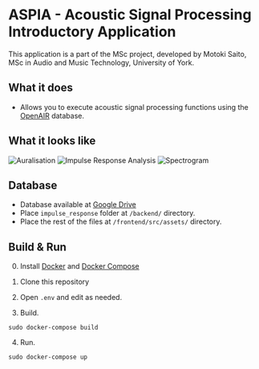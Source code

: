 # ASPIA - Acoustic Signal Processing Introductory Application
This application is a part of the MSc project, developed by Motoki Saito, MSc in Audio and Music Technology, University of York.

## What it does

- Allows you to execute acoustic signal processing functions using the [OpenAIR](https://www.openairlib.net/) database.

## What it looks like

![Auralisation](/readmesamples/sample_01.png)
![Impulse Response Analysis](/readmesamples/sample_02.png)
![Spectrogram](/readmesamples/sample_03.png)

## Database

- Database available at [Google Drive](https://drive.google.com/drive/folders/1WnkeMDKhcHAvowOT6f4N4Q2OtaYNGiWu?usp=sharing)
- Place `impulse_response` folder at `/backend/` directory.
- Place the rest of the files at `/frontend/src/assets/` directory.

## Build & Run

0. Install [Docker](https://docs.docker.com/get-docker/) and [Docker Compose](https://docs.docker.com/compose/install/)

1. Clone this repository

2. Open `.env` and edit as needed.

3. Build.

```
sudo docker-compose build
```

4. Run.

```
sudo docker-compose up
```
